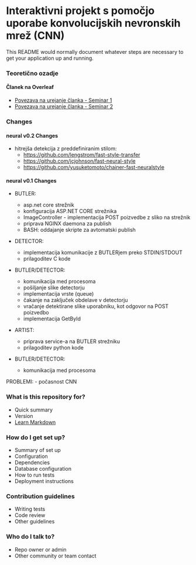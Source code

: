 # Interaktivni projekt s pomočjo uporabe konvolucijskih nevronskih mrež (CNN) #

This README would normally document whatever steps are necessary to get your application up and running.

### Teoretično ozadje ###

#### Članek na Overleaf ####
* [Povezava na urejanje članka - Seminar 1](https://www.overleaf.com/8783020xmvxrqdxrjjx)
* [Povezava na urejanje članka - Seminar 2](https://www.overleaf.com/9568204fvzkzkfykwbz)

### Changes ###

#### neural v0.2 Changes ####
- hitrejša detekcija z preddefiniranim stilom:
	- https://github.com/lengstrom/fast-style-transfer
	- https://github.com/jcjohnson/fast-neural-style
	- https://github.com/yusuketomoto/chainer-fast-neuralstyle

#### neural v0.1 Changes ####
- BUTLER: 
	- asp.net core strežnik
	- konfiguracija ASP.NET CORE strežnika
	- ImageController - implementacija POST poizvedbe z sliko na strežnik
	- priprava NGINX daemona za publish
	- BASH: oddajanje skripte za avtomatski publish

- DETECTOR:
	- implementacija komunikacije z BUTLERjem preko STDIN/STDOUT
	- prilagoditev C kode
	
- BUTLER/DETECTOR:
	- komunikacija med procesoma
	- pošiljanje slike detectorju
	- implementacija vrste (queue)
	- čakanje na zaključek obdelave v detectorju
	- vračanje detektirane slike uporabniku, kot odgovor na POST poizvedbo
	- implementacija GetById
 
- ARTIST:
    - priprava service-a na BUTLER strežniku
	- prilagoditev python kode
	
- BUTLER/DETECTOR:
	- komunikacija med procesoma
	
PROBLEMI:
	- počasnost CNN

### What is this repository for? ###

* Quick summary
* Version
* [Learn Markdown](https://bitbucket.org/tutorials/markdowndemo)

### How do I get set up? ###

* Summary of set up
* Configuration
* Dependencies
* Database configuration
* How to run tests
* Deployment instructions

### Contribution guidelines ###

* Writing tests
* Code review
* Other guidelines

### Who do I talk to? ###

* Repo owner or admin
* Other community or team contact
